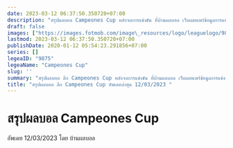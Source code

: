 ```yaml
---
date: 2023-03-12 06:37:50.350720+07:00
description: "สรุปผลบอล Campeones Cup หลังจบการแข่งขัน ที่บ้านผลบอล เว็บเผยแพร่ข้อมูลการแข่งขันฟุตบอลที่เชื่อถือได้ และ อัพเดทไวที่สุด"
draft: false
images: ["https://images.fotmob.com/image\_resources/logo/leaguelogo/9875.png"]
lastmod: 2023-03-12 06:37:50.350720+07:00
publishDate: 2020-01-12 05:54:23.291856+07:00
series: []
legeaID: "9875"
legeaName: "Campeones Cup"
slug: ''
summary: "สรุปผลบอล ลีก Campeones Cup หลังจบการแข่งขัน ที่บ้านผลบอล เว็บเผยแพร่ข้อมูลการแข่งขันฟุตบอลที่เชื่อถือได้ และ อัพเดทไวที่สุด"
title: "สรุปผลบอล ลีก Campeones Cup อัพเดทล่าสุด 12/03/2023 "
---
```


# สรุปผลบอล Campeones Cup
อัพเดท 12/03/2023 โดย บ้านผลบอล

